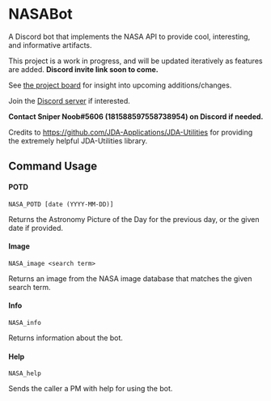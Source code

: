 # NASABot
A Discord bot that implements the NASA API to provide cool, interesting, and informative artifacts.

This project is a work in progress, and will be updated iteratively as features are added. **Discord invite link soon to come.**

See [the project board](https://github.com/SniperNoob95/NASABot/projects/1) for insight into upcoming additions/changes.

Join the [Discord server](https://discord.gg/b4wS5q4) if interested.

**Contact Sniper Noob#5606 (181588597558738954) on Discord if needed.**

Credits to https://github.com/JDA-Applications/JDA-Utilities for providing the extremely helpful JDA-Utilities library.

## Command Usage
#### POTD
    NASA_POTD [date (YYYY-MM-DD)]
Returns the Astronomy Picture of the Day for the previous day, or the given date if provided.

#### Image
    NASA_image <search term>
Returns an image from the NASA image database that matches the given search term.

#### Info
    NASA_info
Returns information about the bot.

#### Help
    NASA_help
Sends the caller a PM with help for using the bot.
